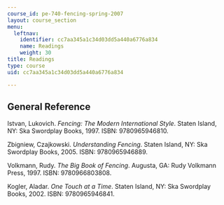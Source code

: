 ```yaml
---
course_id: pe-740-fencing-spring-2007
layout: course_section
menu:
  leftnav:
    identifier: cc7aa345a1c34d03dd5a440a6776a834
    name: Readings
    weight: 30
title: Readings
type: course
uid: cc7aa345a1c34d03dd5a440a6776a834

---
```


General Reference
-----------------

Istvan, Lukovich. _Fencing: The Modern International Style_. Staten Island, NY: Ska Swordplay Books, 1997. ISBN: 9780965946810.

Zbigniew, Czajkowski. _Understanding Fencing_. Staten Island, NY: Ska Swordplay Books, 2005. ISBN: 9780965946889.

Volkmann, Rudy. _The Big Book of Fencing_. Augusta, GA: Rudy Volkmann Press, 1997. ISBN: 9780966803808.

Kogler, Aladar. _One Touch at a Time_. Staten Island, NY: Ska Swordplay Books, 2002. ISBN: 9780965946841.